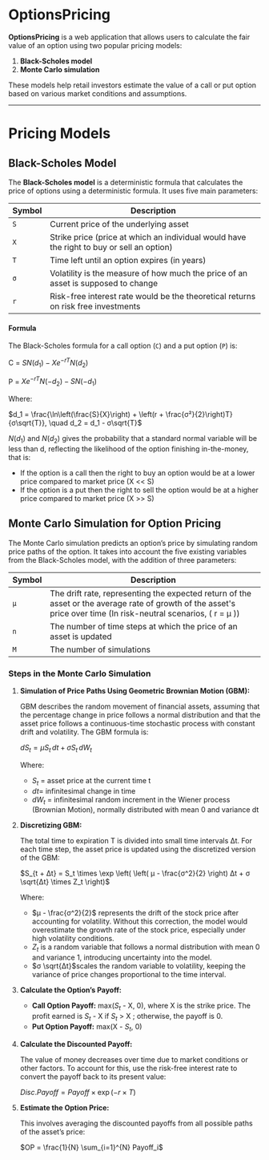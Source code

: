# OptionsPricing

**OptionsPricing** is a web application that allows users to calculate the fair value of an option using two popular pricing models:

1. **Black-Scholes model**
2. **Monte Carlo simulation**

These models help retail investors estimate the value of a call or put option based on various market conditions and assumptions.

---


# Pricing Models

## Black-Scholes Model

The **Black-Scholes model** is a deterministic formula that calculates the price of options using a deterministic formula. It uses five main parameters:

| Symbol   | Description                                                                                |
|----------|--------------------------------------------------------------------------------------------|
| `S`      | Current price of the underlying asset                                                      |
| `X`      | Strike price (price at which an individual would have the right to buy or sell an option)  |
| `T`      | Time left until an option expires (in years)                                               |
| `σ`      | Volatility is the measure of how much the price of an asset is supposed to change          |
| `r`      | Risk-free interest rate would be the theoretical returns on risk free investments          |

#### Formula

The Black-Scholes formula for a call option (`C`) and a put option (`P`) is:

C = $SN(d_1) - Xe^{-rT}N(d_2)$

P = $Xe^{-rT}N(-d_2) - SN(-d_1)$

Where:

$d_1 = \frac{\ln\left(\frac{S}{X}\right) + \left(r + \frac{σ²}{2}\right)T}{σ\sqrt{T}}, \quad d_2 = d_1 - σ\sqrt{T}$

$N(d_1)$ and $N(d_2)$ gives the probability that a standard normal variable will be less than d, reflecting the likelihood of the option finishing in-the-money, that is:
- If the option is a call then the right to buy an option would be at a lower price compared to market price (X << S)
- If the option is a put then the right to sell the option would be at a higher price compared to market price (X >> S)

## Monte Carlo Simulation for Option Pricing

The Monte Carlo simulation predicts an option’s price by simulating random price paths of the option. It takes into account the five existing variables from the Black-Scholes model, with the addition of three parameters:

| Symbol | Description                                                                                                             |
|--------|-------------------------------------------------------------------------------------------------------------------------|
| `μ`    | The drift rate, representing the expected return of the asset or the average rate of growth of the asset's price over time (In risk-neutral scenarios, \( r = μ \)) |
| `n`    | The number of time steps at which the price of an asset is updated                                                     |
| `M`    | The number of simulations                                                                                               |

### Steps in the Monte Carlo Simulation

1. **Simulation of Price Paths Using Geometric Brownian Motion (GBM):**

   GBM describes the random movement of financial assets, assuming that the percentage change in price follows a normal distribution and that the asset price follows a continuous-time stochastic process with constant drift and volatility. The GBM formula is:

   $dS_t = μ S_t \, dt + σ S_t \, dW_t$

   Where:
   - $S_t$ = asset price at the current time t
   - $dt$= infinitesimal change in time
   - $dW_t$ = infinitesimal random increment in the Wiener process (Brownian Motion), normally distributed with mean 0 and variance dt

2. **Discretizing GBM:**

   The total time to expiration T is divided into small time intervals Δt. For each time step, the asset price is updated using the discretized version of the GBM:

   $S_{t + Δt} = S_t \times \exp \left( \left( μ - \frac{σ^2}{2} \right) Δt + σ \sqrt{Δt} \times Z_t \right)$

   Where:
   - $μ - \frac{σ^2}{2}$ represents the drift of the stock price after accounting for volatility. Without this correction, the model would overestimate the growth rate of the stock price, especially under high volatility conditions.
   - $Z_t$ is a random variable that follows a normal distribution with mean 0 and variance 1, introducing uncertainty into the model.
   - $σ \sqrt{Δt}$scales the random variable to volatility, keeping the variance of price changes proportional to the time interval.

3. **Calculate the Option’s Payoff:**

   - **Call Option Payoff:** max($S_t$ - X, 0), where X  is the strike price. The profit earned is $S_t$ - X if $S_t$ > X ; otherwise, the payoff is 0.
   - **Put Option Payoff:** max(X - $S_t$, 0)

4. **Calculate the Discounted Payoff:**

   The value of money decreases over time due to market conditions or other factors. To account for this, use the risk-free interest rate to convert the payoff back to its present value:

   $Disc. Payoff = Payoff \times \exp(-r \times T)$

5. **Estimate the Option Price:**

   This involves averaging the discounted payoffs from all possible paths of the asset’s price:

   $OP = \frac{1}{N} \sum_{i=1}^{N} Payoff_i$






